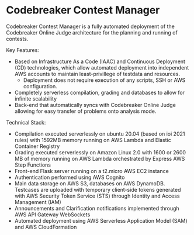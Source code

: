 # Codebreaker Contest Manager

Codebreaker Contest Manager is a fully automated deployment of the Codebreaker Online Judge architecture for the planning and running of contests.  

Key Features:
- Based on Infrastructure As a Code (IAAC) and Continuous Deployment (CD) technologies, which allow automated deployment into independent AWS accounts to maintain least-privillege of testdata and resources.
   - Deployment does not require execution of any scripts, SSH or AWS configuration. 
- Completely serverless compilation, grading and databases to allow for infinite scalability
- Back-end that automatically syncs with Codebreaker Online Judge allowing for easy transfer of problems onto analysis mode.

Technical Stack: 
- Compilation executed serverlessly on ubuntu 20.04 (based on ioi 2021 rules) with 1592MB memory running on AWS Lambda and Elastic Container Registry
- Grading executed serverlessly on Amazon Linux 2.0  with 1600 or 2600 MB of memory running on AWS Lambda orchestrated by Express AWS Step Functions
- Front-end Flask server running on a t2.micro AWS EC2 instance
- Authentication performed using AWS Cognito
- Main data storage on AWS S3, databases on AWS DynamoDB. Testcases are uploaded with temporary client-side tokens generated with AWS Security Token Service (STS) through Identity and Access Management (IAM)
- Announcements and Clarification notifications implemented through AWS API Gateway WebSockets
- Automated deployment using AWS Serverless Application Model (SAM) and AWS CloudFormation 
